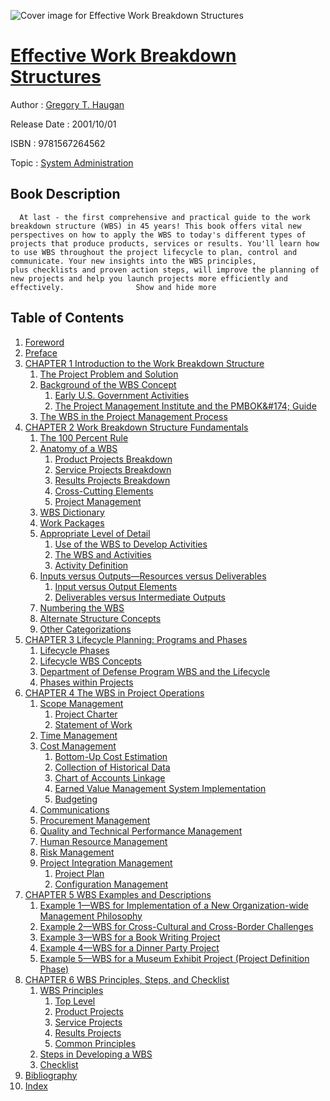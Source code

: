 ![Cover image for Effective Work Breakdown Structures](https://imgdetail.ebookreading.net/cover/cover/system_admin/EB9781567264562.jpg)

[Effective Work Breakdown Structures](https://ebookreading.net/view/book/Effective+Work+Breakdown+Structures-EB9781567264562_1.html "Effective Work Breakdown Structures")
====================================================================================================================

Author : [Gregory T. Haugan](https://ebookreading.net/search/author/Gregory+T.+Haugan)

Release Date : 2001/10/01

ISBN : 9781567264562

Topic : [System Administration](https://ebookreading.net/search/category/system-administration)

Book Description
-----------------

      At last - the first comprehensive and practical guide to the work breakdown structure (WBS) in 45 years! This book offers vital new perspectives on how to apply the WBS to today's different types of projects that produce products, services or results. You'll learn how to use WBS throughout the project lifecycle to plan, control and communicate. Your new insights into the WBS principles, plus checklists and proven action steps, will improve the planning of new projects and help you launch projects more efficiently and effectively.                Show and hide more                
Table of Contents
-----------------

1. [Foreword](https://ebookreading.net/view/book/Effective+Work+Breakdown+Structures-EB9781567264562_8.html)
1. [Preface](https://ebookreading.net/view/book/Effective+Work+Breakdown+Structures-EB9781567264562_9.html)
1. [CHAPTER 1 Introduction to the Work Breakdown Structure](https://ebookreading.net/view/book/Effective+Work+Breakdown+Structures-EB9781567264562_10.html)
    1. [The Project Problem and Solution](https://ebookreading.net/view/book/Effective+Work+Breakdown+Structures-EB9781567264562_10.html#sec1)
    1. [Background of the WBS Concept](https://ebookreading.net/view/book/Effective+Work+Breakdown+Structures-EB9781567264562_10.html#sec2)
        1. [Early U.S. Government Activities](https://ebookreading.net/view/book/Effective+Work+Breakdown+Structures-EB9781567264562_10.html#sec3)
        1. [The Project Management Institute and the PMBOK&amp;#174; Guide](https://ebookreading.net/view/book/Effective+Work+Breakdown+Structures-EB9781567264562_10.html#sec4)
    1. [The WBS in the Project Management Process](https://ebookreading.net/view/book/Effective+Work+Breakdown+Structures-EB9781567264562_10.html#sec5)
1. [CHAPTER 2 Work Breakdown Structure Fundamentals](https://ebookreading.net/view/book/Effective+Work+Breakdown+Structures-EB9781567264562_11.html)
    1. [The 100 Percent Rule](https://ebookreading.net/view/book/Effective+Work+Breakdown+Structures-EB9781567264562_11.html#sec6)
    1. [Anatomy of a WBS](https://ebookreading.net/view/book/Effective+Work+Breakdown+Structures-EB9781567264562_11.html#sec7)
        1. [Product Projects Breakdown](https://ebookreading.net/view/book/Effective+Work+Breakdown+Structures-EB9781567264562_11.html#sec8)
        1. [Service Projects Breakdown](https://ebookreading.net/view/book/Effective+Work+Breakdown+Structures-EB9781567264562_11.html#sec9)
        1. [Results Projects Breakdown](https://ebookreading.net/view/book/Effective+Work+Breakdown+Structures-EB9781567264562_11.html#sec10)
        1. [Cross-Cutting Elements](https://ebookreading.net/view/book/Effective+Work+Breakdown+Structures-EB9781567264562_11.html#sec11)
        1. [Project Management](https://ebookreading.net/view/book/Effective+Work+Breakdown+Structures-EB9781567264562_11.html#sec12)
    1. [WBS Dictionary](https://ebookreading.net/view/book/Effective+Work+Breakdown+Structures-EB9781567264562_11.html#sec13)
    1. [Work Packages](https://ebookreading.net/view/book/Effective+Work+Breakdown+Structures-EB9781567264562_11.html#sec14)
    1. [Appropriate Level of Detail](https://ebookreading.net/view/book/Effective+Work+Breakdown+Structures-EB9781567264562_11.html#sec15)
        1. [Use of the WBS to Develop Activities](https://ebookreading.net/view/book/Effective+Work+Breakdown+Structures-EB9781567264562_11.html#sec16)
        1. [The WBS and Activities](https://ebookreading.net/view/book/Effective+Work+Breakdown+Structures-EB9781567264562_11.html#sec17)
        1. [Activity Definition](https://ebookreading.net/view/book/Effective+Work+Breakdown+Structures-EB9781567264562_11.html#sec18)
    1. [Inputs versus Outputs—Resources versus Deliverables](https://ebookreading.net/view/book/Effective+Work+Breakdown+Structures-EB9781567264562_11.html#sec19)
        1. [Input versus Output Elements](https://ebookreading.net/view/book/Effective+Work+Breakdown+Structures-EB9781567264562_11.html#sec20)
        1. [Deliverables versus Intermediate Outputs](https://ebookreading.net/view/book/Effective+Work+Breakdown+Structures-EB9781567264562_11.html#sec21)
    1. [Numbering the WBS](https://ebookreading.net/view/book/Effective+Work+Breakdown+Structures-EB9781567264562_11.html#sec22)
    1. [Alternate Structure Concepts](https://ebookreading.net/view/book/Effective+Work+Breakdown+Structures-EB9781567264562_11.html#sec23)
    1. [Other Categorizations](https://ebookreading.net/view/book/Effective+Work+Breakdown+Structures-EB9781567264562_11.html#sec24)
1. [CHAPTER 3 Lifecycle Planning: Programs and Phases](https://ebookreading.net/view/book/Effective+Work+Breakdown+Structures-EB9781567264562_12.html)
    1. [Lifecycle Phases](https://ebookreading.net/view/book/Effective+Work+Breakdown+Structures-EB9781567264562_12.html#sec25)
    1. [Lifecycle WBS Concepts](https://ebookreading.net/view/book/Effective+Work+Breakdown+Structures-EB9781567264562_12.html#sec26)
    1. [Department of Defense Program WBS and the Lifecycle](https://ebookreading.net/view/book/Effective+Work+Breakdown+Structures-EB9781567264562_12.html#sec27)
    1. [Phases within Projects](https://ebookreading.net/view/book/Effective+Work+Breakdown+Structures-EB9781567264562_12.html#sec28)
1. [CHAPTER 4 The WBS in Project Operations](https://ebookreading.net/view/book/Effective+Work+Breakdown+Structures-EB9781567264562_13.html)
    1. [Scope Management](https://ebookreading.net/view/book/Effective+Work+Breakdown+Structures-EB9781567264562_13.html#sec29)
        1. [Project Charter](https://ebookreading.net/view/book/Effective+Work+Breakdown+Structures-EB9781567264562_13.html#sec30)
        1. [Statement of Work](https://ebookreading.net/view/book/Effective+Work+Breakdown+Structures-EB9781567264562_13.html#sec31)
    1. [Time Management](https://ebookreading.net/view/book/Effective+Work+Breakdown+Structures-EB9781567264562_13.html#sec32)
    1. [Cost Management](https://ebookreading.net/view/book/Effective+Work+Breakdown+Structures-EB9781567264562_13.html#sec33)
        1. [Bottom-Up Cost Estimation](https://ebookreading.net/view/book/Effective+Work+Breakdown+Structures-EB9781567264562_13.html#sec34)
        1. [Collection of Historical Data](https://ebookreading.net/view/book/Effective+Work+Breakdown+Structures-EB9781567264562_13.html#sec35)
        1. [Chart of Accounts Linkage](https://ebookreading.net/view/book/Effective+Work+Breakdown+Structures-EB9781567264562_13.html#sec36)
        1. [Earned Value Management System Implementation](https://ebookreading.net/view/book/Effective+Work+Breakdown+Structures-EB9781567264562_13.html#sec37)
        1. [Budgeting](https://ebookreading.net/view/book/Effective+Work+Breakdown+Structures-EB9781567264562_13.html#sec38)
    1. [Communications](https://ebookreading.net/view/book/Effective+Work+Breakdown+Structures-EB9781567264562_13.html#sec39)
    1. [Procurement Management](https://ebookreading.net/view/book/Effective+Work+Breakdown+Structures-EB9781567264562_13.html#sec40)
    1. [Quality and Technical Performance Management](https://ebookreading.net/view/book/Effective+Work+Breakdown+Structures-EB9781567264562_13.html#sec41)
    1. [Human Resource Management](https://ebookreading.net/view/book/Effective+Work+Breakdown+Structures-EB9781567264562_13.html#sec42)
    1. [Risk Management](https://ebookreading.net/view/book/Effective+Work+Breakdown+Structures-EB9781567264562_13.html#sec43)
    1. [Project Integration Management](https://ebookreading.net/view/book/Effective+Work+Breakdown+Structures-EB9781567264562_13.html#sec44)
        1. [Project Plan](https://ebookreading.net/view/book/Effective+Work+Breakdown+Structures-EB9781567264562_13.html#sec45)
        1. [Configuration Management](https://ebookreading.net/view/book/Effective+Work+Breakdown+Structures-EB9781567264562_13.html#sec46)
1. [CHAPTER 5 WBS Examples and Descriptions](https://ebookreading.net/view/book/Effective+Work+Breakdown+Structures-EB9781567264562_14.html)
    1. [Example 1—WBS for Implementation of a New Organization-wide Management Philosophy](https://ebookreading.net/view/book/Effective+Work+Breakdown+Structures-EB9781567264562_14.html#sec47)
    1. [Example 2—WBS for Cross-Cultural and Cross-Border Challenges](https://ebookreading.net/view/book/Effective+Work+Breakdown+Structures-EB9781567264562_14.html#sec48)
    1. [Example 3—WBS for a Book Writing Project](https://ebookreading.net/view/book/Effective+Work+Breakdown+Structures-EB9781567264562_14.html#sec49)
    1. [Example 4—WBS for a Dinner Party Project](https://ebookreading.net/view/book/Effective+Work+Breakdown+Structures-EB9781567264562_14.html#sec50)
    1. [Example 5—WBS for a Museum Exhibit Project (Project Definition Phase)](https://ebookreading.net/view/book/Effective+Work+Breakdown+Structures-EB9781567264562_14.html#sec51)
1. [CHAPTER 6 WBS Principles, Steps, and Checklist](https://ebookreading.net/view/book/Effective+Work+Breakdown+Structures-EB9781567264562_15.html)
    1. [WBS Principles](https://ebookreading.net/view/book/Effective+Work+Breakdown+Structures-EB9781567264562_15.html#sec52)
        1. [Top Level](https://ebookreading.net/view/book/Effective+Work+Breakdown+Structures-EB9781567264562_15.html#sec53)
        1. [Product Projects](https://ebookreading.net/view/book/Effective+Work+Breakdown+Structures-EB9781567264562_15.html#sec54)
        1. [Service Projects](https://ebookreading.net/view/book/Effective+Work+Breakdown+Structures-EB9781567264562_15.html#sec55)
        1. [Results Projects](https://ebookreading.net/view/book/Effective+Work+Breakdown+Structures-EB9781567264562_15.html#sec56)
        1. [Common Principles](https://ebookreading.net/view/book/Effective+Work+Breakdown+Structures-EB9781567264562_15.html#sec57)
    1. [Steps in Developing a WBS](https://ebookreading.net/view/book/Effective+Work+Breakdown+Structures-EB9781567264562_15.html#sec58)
    1. [Checklist](https://ebookreading.net/view/book/Effective+Work+Breakdown+Structures-EB9781567264562_15.html#sec59)
1. [Bibliography](https://ebookreading.net/view/book/Effective+Work+Breakdown+Structures-EB9781567264562_16.html)
1. [Index](https://ebookreading.net/view/book/Effective+Work+Breakdown+Structures-EB9781567264562_17.html)
